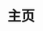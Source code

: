---
containerClass: home
home: true
title: 主页
bgImage: assets/image/cool-background-1.png
heroImage: /doc_pterry.png
actions:
  - text: 介绍
    link: /project/introduction
    type: primary
  - text: 开始入门
    link: /panel/1.0/getting_started
    type: primary

highlights: 
  - header: 翼龙面板
    bgImage: https://theme-hope-assets.vuejs.press/bg/1-light.svg
    bgImageDark: https://theme-hope-assets.vuejs.press/bg/1-dark.svg
    image: https://cdn.pterodactyl.io/site-assets/mockup-macbook-grey-1.0.png
    highlights:
      - details: Pterodactyl® 是一个免费的开源游戏服务器管理面板，使用 PHP、React 和 Go 构建。
      - details: Pterodactyl 在设计时考虑了安全性，在隔离的 Docker 容器中运行所有游戏服务器，同时向最终用户展示了美观直观的 UI。
      - details: 不要再安于现状了。让该面板成为您游戏服务器是上上之选。
  - header: 为什么选择翼龙®
    bgImage: https://theme-hope-assets.vuejs.press/bg/6-light.svg
    bgImageDark: https://theme-hope-assets.vuejs.press/bg/6-dark.svg
    features:
      - title: 安全至上
        icon: icon-anchor
        details: 安全性是该项目的首要目标，具有 bcrypt 哈希、AES-256-CBC 加密和开箱即用的 HTTPS 支持。
      - title: 现代化工具
        icon: icon-beaker
        details: 建立在现代堆栈上，利用最佳设计实践，使其易于进入和修改。
      - title: 以Docker为核心
        icon: icon-anchor
        details: 所有服务器都在隔离的Docker容器中运行，限制了攻击媒介，提供了严格的资源限制，并提供了为每个特定游戏量身定做的环境。
      - title: 免费和开源
        icon: icon-wallet
        details: 翼龙是100%免费的，并在MIT许可下授权。我们所有的代码也是完全开源的。
      - title: 对用户友好
        icon: icon-browser
        details: 把愤怒的点击和尖叫留给《守望先锋》吧。翼龙的界面设计得非常好，甚至连半藏都能使用它。
      - title: 可扩展性
        icon: icon-expand
        details: 无论你是一家IDC服务商，还是下一个Hyplex，又或者是一起玩游戏的好朋友，我们都能为你提供服务。
  - header: 开始吧
    description: 准备好在翼龙号上飞翔了吗？
    bgImage: https://theme-hope-assets.vuejs.press/bg/2-light.svg
    bgImageDark: https://theme-hope-assets.vuejs.press/bg/2-dark.svg
    bgImageStyle:
      background-repeat: repeat
      background-size: initial
    features:
      - title: 关于本项目
        link: /project/introduction.html
      - title: KOOK
        link: https://kook.top/0Grsf5
      - title: 翼龙中国社区
        link: https://bbs.pterodactyl.top
  - header: <img src="/logos/banner_logo.png" height="100">
    image: https://api.pterodactyl.top/site-assets/kook.png
    bgImage: https://theme-hope-assets.vuejs.press/bg/1-light.svg
    bgImageDark: https://theme-hope-assets.vuejs.press/bg/1-dark.svg
    highlights:
      - title: 自2015年以来，Pterodactyl&reg;一直在提供强大、高性能和安全的软件，使个人、网络和IDC服务商轻松地大规模运行游戏服务器。最重要的是？没有高昂的月费！
      - title: 今天就开始吧，看看为什么成千上万的用户信任Pterodactyl&reg;来管理他们的游戏服务器。
      - title: “翼龙中国” 为翼龙第三方汉化分支，非官方版本。翼龙官方官网：pterodactyl.io

# footer: MIT Licensed | Copyright © 2015 - 2018 Dane Everitt & Contributors | which Sinicizated by Pterodactyl-China
---